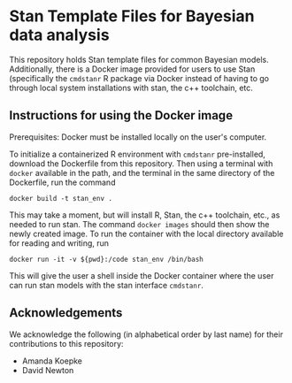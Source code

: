 # Stan Template Files for Bayesian data analysis

This repository holds Stan template files for common Bayesian models. Additionally, there is a Docker image provided for users to use Stan (specifically the `cmdstanr` R package via Docker instead of having to go through local system installations with stan, the c++ toolchain, etc.

## Instructions for using the Docker image

Prerequisites: Docker must be installed locally on the user's computer.

To initialize a containerized R environment with `cmdstanr` pre-installed, download the Dockerfile from this repository. Then using a terminal with `docker` available in the path, and the terminal in the same directory of the Dockerfile, run the command
```
docker build -t stan_env .
```
This may take a moment, but will install R, Stan, the c++ toolchain, etc., as needed to run stan. The command `docker images` should then show the newly created image. To run the container with the local directory available for reading and writing, run
```
docker run -it -v ${pwd}:/code stan_env /bin/bash
```
This will give the user a shell inside the Docker container where the user can run stan models with the stan interface `cmdstanr`.

## Acknowledgements
We acknowledge the following (in alphabetical order by last name) for their contributions to this repository: 
* Amanda Koepke
* David Newton
